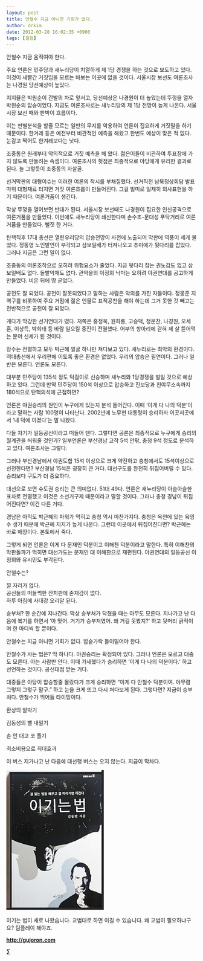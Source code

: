 ```yaml
---
layout: post
title: 안철수 지금 아니면 기회가 없다.
author: drkim
date: 2012-03-28 16:02:35 +0900
tags: [컬럼]
---
```

안철수 지금 움직여야 한다. 

주요 언론은 민주당과 새누리당이 치열하게 제 1당 경쟁을 하는 것으로 보도하고 있다. 이것이 새빨간 거짓임을 모르는 바보는 이곳에 없을 것이다. 서울시장 보선도 여론조사는 나경원 당선예상이 높았다. 

지지율은 박원순이 간발의 차로 앞서고, 당선예상은 나경원이 더 높았는데 뚜껑을 열자 박원순의 압승이었다. 지금도 여론조사로는 새누리당의 제 1당 전망이 높게 나온다. 서울시장 보선 때와 판박이 흐름이다. 

이는 판별분석을 할줄 모르는 일반의 무지를 악용하여 언론이 집요하게 거짓말을 하기 때문이다. 한겨레 등은 예전부터 비관적인 예측을 해왔고 한번도 예상이 맞은 적 없다. 눈감고 찍어도 한겨레보다는 낫다. 

조중동은 원래부터 악의적으로 거짓 예측을 해 왔다. 젊은이들이 비관하여 투표장에 가지 않도록 만들려는 속셈이다. 여론조사의 헛점은 최종적으로 야당에게 유리한 결과로 된다. 늘 그렇듯이 조중동의 자살골. 

선거막판의 대형이슈는 이러한 여론의 착시를 부채질했다. 선거직전 남북정상회담 발표 따위 대형재료 터지면 거짓 여론흐름이 만들어진다. 그걸 빌미로 일제히 의사표현을 하기 때문이다. 여론거품이 생긴다. 

막상 뚜껑을 열어보면 반대가 된다. 서울시장 보선때도 나경원이 집요한 인신공격으로 여론거품을 만들었다. 이번에도 새누리당이 쇄신한다며 손수조-문대성 푸닥거리로 여론거품을 만들었다. 뻘짓 한 거다. 

탄핵직후 17대 총선은 열린우리당의 압승전망이 사전에 노출되어 막판에 역풍이 세게 불었다. 정동영 노인발언이 부각되고 삼보일배가 터져나오고 추미애가 뒷다리를 잡았다. 그러나 지금은 그런 일이 없다. 

조중동의 여론조작으로 오히려 위험요소가 줄었다. 지금 뒷다리 잡는 권노갑도 없고 삼보일배도 없다. 돌발악재도 없다. 관악을의 이정희 낙마는 오히려 야권연대를 공고하게 만들었다. 비온 뒤에 땅 굳었다. 

공천도 잘 되었다. 공천이 잘못되었다고 말하는 사람은 악의를 가진 자들이다. 정몽준 지역구를 비롯하여 주요 거점에 젊은 인물로 표적공천을 해야 하는데 그거 못한 것 빼고는 전반적으로 공천이 잘 되었다. 

게다가 막강한 선거연대가 떴다. 저쪽은 홍정욱, 원희룡, 고승덕, 정운찬, 나경원, 오세훈, 이상득, 박희태 등 바람 일으킬 중진이 전멸했다. 어부의 항아리에 갇혀 제 살 뜯어먹는 문어 신세가 된 것이다. 

장수는 전멸하고 모두 박근혜 얼굴 하나만 쳐다보고 있다. 새누리로는 최악의 환경이다. 역대총선에서 우리편에 이토록 좋은 환경은 없었다. 우리의 압승은 필연이다. 그러나 일반은 모른다. 언론도 모른다. 

대부분 민주당이 135석 정도 턱걸이로 신승하며 새누리와 1당경쟁을 벌일 것으로 예상하고 있다. 그런데 만약 민주당이 150석 이상으로 압승하고 진보당과 친야무소속까지 180석으로 탄핵의석에 근접하면? 

언론은 야권승리의 원인이 누구에게 있는지 분석 들어간다. 이때 ‘이게 다 나의 덕분’이라고 말하는 사람 100명이 나타난다. 2002년에 노무현 대통령이 승리하자 이곳저곳에서 ‘내 덕에 이겼다’는 말 나왔다. 

다들 자기가 일등공신이라고 떠들어 댄다. 그렇다면 공론은 최종적으로 누구에게 승리의 월계관을 씌워줄 것인가? 일부언론은 부산경남 고작 5석 안팎, 충청 9석 정도로 분석하고 있다. 여론조사는 그렇다. 

그러나 부산경남에서 야권도합 15석 이상으로 크게 약진하고 충청에서도 15석이상으로 선전한다면? 부산경남 15석은 굉장히 큰 거다. 대선구도를 완전히 뒤집어버릴 수 있다. 승리보다 구도가 더 중요하다. 

대선으로 보면 수도권 승리는 큰 의미없다. 51대 49다. 언론은 새누리당이 아슬아슬한 표차로 전멸했고 이것은 소선거구제 때문이라고 말할 것이다. 그러나 충청 경남이 뒤집어진다면? 이건 다른 거다. 

경남은 아직도 박근혜의 파워가 먹히고 충청 역시 마찬가지다. 충청은 옥천에 있는 육영수 생가 때문에 박근혜 지지가 높게 나온다. 그런데 이곳에서 뒤집어진다면? 박근혜는 바로 매장이다. 본토에서 죽다. 

그렇게 되면 언론은 이게 다 문재인 덕분이고 이해찬 덕분이라고 말한다. 특히 이해찬의 막판돌파가 먹히면 대선가도는 문재인 대 이해찬으로 재편된다. 야권연대의 일등공신 이정희와 유시민도 부각된다. 

안철수는? 

  
낄 자리가 없다.   
공신들의 떠들썩한 잔치판에 존재감이 없다.  
하루 아침에 사대강 오리알 된다. 

승부처? 한 순간에 지나간다. 막상 승부처가 닥쳤을 때는 아무도 모른다. 지나가고 난 다음에 복기를 하면서 ‘아 맞어. 거기가 승부처였어. 왜 거길 못봤지?’ 하고 뒷머리 긁적이며 한 마디씩 할 뿐이다. 

안철수는 지금 아니면 기회가 없다. 밥숟가락 들이밀어야 한다. 

안철수가 사는 법은? 딱 하나다. 야권승리는 확정되어 있다. 그러나 언론은 모르고 대중도 모른다. 아는 사람만 안다. 이때 가세했다가 승리하면 ‘이게 다 나의 덕분이다.’ 하고 선언하는 것이다. 공신대접 받는 거다. 

대중들은 야당이 압승할줄 몰랐다가 크게 승리하면 “이게 다 안철수 덕분이여. 아무렴 그렇지 그렇구 말구.” 하고 눈을 크게 뜨고 다시 쳐다보게 된다. 그렇다면? 지금이 승부처다. 안철수가 뛰어들 타이밍이다. 



환상의 알박기

김동성의 밸 내밀기

손 안 대고 코 풀기

최소비용으로 최대효과



이 버스 지가나고 난 다음에 대선행 버스는 오지 않는다. 지금이 막차다. 









![](/files/attach/images/199/290/248/123456.JPG)



이기는 법이 새로 나왔습니다. 교범대로 하면 이길 수 있습니다. 왜 교범이 필요하냐구요? 팀플레이 해야죠. 







**http://gujoron.com**  


**∑**